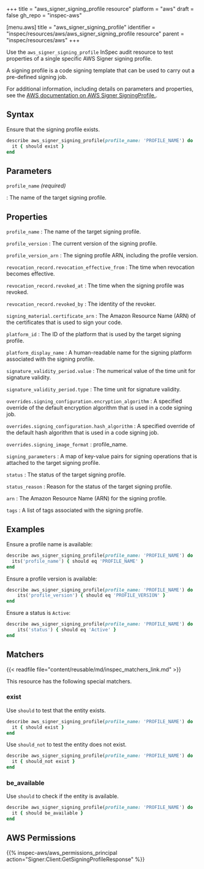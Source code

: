 +++
title = "aws_signer_signing_profile resource"
platform = "aws"
draft = false
gh_repo = "inspec-aws"

[menu.aws]
title = "aws_signer_signing_profile"
identifier = "inspec/resources/aws/aws_signer_signing_profile resource"
parent = "inspec/resources/aws"
+++

Use the `aws_signer_signing_profile` InSpec audit resource to test properties of a single specific AWS Signer signing profile.

A signing profile is a code signing template that can be used to carry out a pre-defined signing job.

For additional information, including details on parameters and properties, see the [AWS documentation on AWS Signer SigningProfile.](https://docs.aws.amazon.com/AWSCloudFormation/latest/UserGuide/aws-resource-signer-signingprofile.html).

## Syntax

Ensure that the signing profile exists.

```ruby
describe aws_signer_signing_profile(profile_name: 'PROFILE_NAME') do
  it { should exist }
end
```

## Parameters

`profile_name` _(required)_

: The name of the target signing profile.

## Properties

`profile_name`
: The name of the target signing profile.

`profile_version`
: The current version of the signing profile.

`profile_version_arn`
: The signing profile ARN, including the profile version.

`revocation_record.revocation_effective_from`
: The time when revocation becomes effective.

`revocation_record.revoked_at`
: The time when the signing profile was revoked.

`revocation_record.revoked_by`
: The identity of the revoker.

`signing_material.certificate_arn`
: The Amazon Resource Name (ARN) of the certificates that is used to sign your code.

`platform_id`
: The ID of the platform that is used by the target signing profile.

`platform_display_name`
: A human-readable name for the signing platform associated with the signing profile.

`signature_validity_period.value`
: The numerical value of the time unit for signature validity.

`signature_validity_period.type`
: The time unit for signature validity.

`overrides.signing_configuration.encryption_algorithm`
: A specified override of the default encryption algorithm that is used in a code signing job.

`overrides.signing_configuration.hash_algorithm`
: A specified override of the default hash algorithm that is used in a code signing job.

`overrides.signing_image_format`
: profile_name.

`signing_parameters`
: A map of key-value pairs for signing operations that is attached to the target signing profile.

`status`
: The status of the target signing profile.

`status_reason`
: Reason for the status of the target signing profile.

`arn`
: The Amazon Resource Name (ARN) for the signing profile.

`tags`
: A list of tags associated with the signing profile.

## Examples

Ensure a profile name is available:

```ruby
describe aws_signer_signing_profile(profile_name: 'PROFILE_NAME') do
  its('profile_name') { should eq 'PROFILE_NAME' }
end
```

Ensure a profile version is available:

```ruby
describe aws_signer_signing_profile(profile_name: 'PROFILE_NAME') do
    its('profile_version') { should eq 'PROFILE_VERSION' }
end
```

Ensure a status is `Active`:

```ruby
describe aws_signer_signing_profile(profile_name: 'PROFILE_NAME') do
    its('status') { should eq 'Active' }
end
```

## Matchers

{{< readfile file="content/reusable/md/inspec_matchers_link.md" >}}

This resource has the following special matchers.

### exist

Use `should` to test that the entity exists.

```ruby
describe aws_signer_signing_profile(profile_name: 'PROFILE_NAME') do
  it { should exist }
end
```

Use `should_not` to test the entity does not exist.

```ruby
describe aws_signer_signing_profile(profile_name: 'PROFILE_NAME') do
  it { should_not exist }
end
```

### be_available

Use `should` to check if the entity is available.

```ruby
describe aws_signer_signing_profile(profile_name: 'PROFILE_NAME') do
  it { should be_available }
end
```

## AWS Permissions

{{% inspec-aws/aws_permissions_principal action="Signer:Client:GetSigningProfileResponse" %}}
